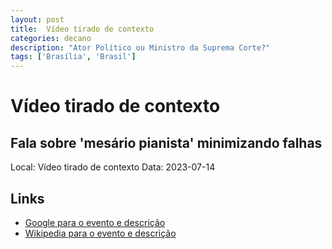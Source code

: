 ```yaml
---
layout: post
title:  Vídeo tirado de contexto
categories: decano
description: "Ator Político ou Ministro da Suprema Corte?"
tags: ['Brasília', 'Brasil']
---
```


# Vídeo tirado de contexto
## Fala sobre 'mesário pianista' minimizando falhas
Local: Vídeo tirado de contexto
Data: 2023-07-14

## Links 
- [Google para o evento e descrição](https://www.google.com/search?q=Gilmar%20Mendes%20%2B%20V%C3%ADdeo%20tirado%20de%20contexto%20Fala%20sobre%20%27mes%C3%A1rio%20pianista%27%20minimizando%20falhas%20Bras%C3%ADlia%2C%20Brasil)
- [Wikipedia para o evento e descrição](https://en.wikipedia.org/w/index.php?search=Gilmar%20Mendes%20%2B%20V%C3%ADdeo%20tirado%20de%20contexto%20Fala%20sobre%20%27mes%C3%A1rio%20pianista%27%20minimizando%20falhas%20Bras%C3%ADlia%2C%20Brasil)

